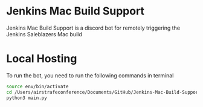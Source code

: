 # Jenkins Mac Build Support
Jenkins Mac Build Support is a discord bot for remotely triggering the Jenkins Saleblazers Mac build

# Local Hosting
To run the bot, you need to run the following commands in terminal
```bash
source env/bin/activate
cd /Users/airstrafeconference/Documents/GitHub/Jenkins-Mac-Build-Support
python3 main.py 
```
